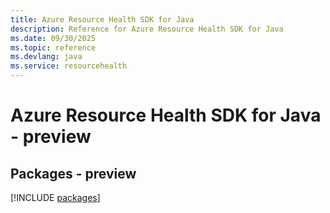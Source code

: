 ```yaml
---
title: Azure Resource Health SDK for Java
description: Reference for Azure Resource Health SDK for Java
ms.date: 09/30/2025
ms.topic: reference
ms.devlang: java
ms.service: resourcehealth
---
```

# Azure Resource Health SDK for Java - preview
## Packages - preview
[!INCLUDE [packages](resource-health-index.md)]